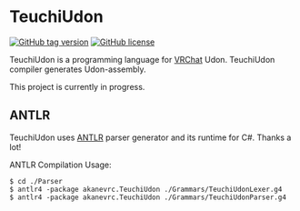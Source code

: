 # TeuchiUdon

[![GitHub tag version](https://img.shields.io/github/v/tag/akanevrc/TeuchiUdon)]()
[![GitHub license](https://img.shields.io/github/license/akanevrc/TeuchiUdon)](LICENSE)

TeuchiUdon is a programming language for [VRChat](https://hello.vrchat.com/) Udon.
TeuchiUdon compiler generates Udon-assembly.

This project is currently in progress.

## ANTLR

TeuchiUdon uses [ANTLR](https://www.antlr.org/) parser generator and its runtime for C#.
Thanks a lot!

ANTLR Compilation Usage:

```console
$ cd ./Parser
$ antlr4 -package akanevrc.TeuchiUdon ./Grammars/TeuchiUdonLexer.g4
$ antlr4 -package akanevrc.TeuchiUdon ./Grammars/TeuchiUdonParser.g4
```
